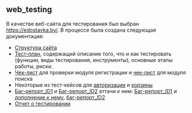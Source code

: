 ## web_testing
В качестве веб-сайта для тестирования был выбран https://edostavka.by/. В процессе была создана следующая документация:
<ul>
<li><a href = "https://github.com/Nomasqwe/web_testing/blob/main/Mind-map.pdf">Структура сайта</a></li>
<li><a href = "https://github.com/Nomasqwe/web_testing/blob/main/Test-plan.pdf">Тест-план</a>, содержащий описание того, что и как тестировать (функции, виды тестирования, инструменты), основные этапы работы, риски.</li>
<li><a href= "https://docs.google.com/spreadsheets/d/1t9moGtQR250H4D2pRoBFaeALCcO6mEPG/edit?usp=sharing&ouid=100125550971779851040&rtpof=true&sd=true">Чек-лист</a> для проверки модуля регистрации и <a href = "https://docs.google.com/spreadsheets/d/18M4drIGlXZABBhnQkHCE8X2WZY0qEyXN/edit?usp=sharing&ouid=100125550971779851040&rtpof=true&sd=true">чек-лист</a> для модуля поиска</li>
<li> Некоторые из тест-кейсов для <a href = "https://github.com/Nomasqwe/web_testing/blob/main/Autorization.pdf">авторизации</a> и <a href = "https://github.com/Nomasqwe/web_testing/blob/main/Cart.pdf">корзины</a></li>
<li><a href = "https://github.com/Nomasqwe/web_testing/blob/main/input_password.pdf">Баг-репорт_ID1</a> и <a href = "https://github.com/Nomasqwe/web_testing/blob/main/Error_500.pdf">Баг-репорт_ID2</a> аттачи к ним: <a href = "https://github.com/Nomasqwe/web_testing/blob/main/element_overlay.png">Баг-репорт_ID1</a> и <a href = "https://github.com/Nomasqwe/web_testing/blob/main/example_fix.png">дополнение к нему</a>, <a href = "https://github.com/Nomasqwe/web_testing/blob/main/Error_500.png">баг-репорт_ID2</a></li>
<li><a href = "https://github.com/Nomasqwe/web_testing/blob/main/Report.pdf">Отчет о тестировании</a></li>
</ul>